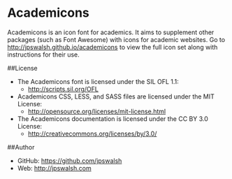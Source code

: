 Academicons
===========
Academicons is an icon font for academics. It aims to supplement other packages (such as Font Awesome) with icons for academic websites. Go to http://jpswalsh.github.io/academicons to view the full icon set along with instructions for their use.

##License
- The Academicons font is licensed under the SIL OFL 1.1:
  - http://scripts.sil.org/OFL
- Academicons CSS, LESS, and SASS files are licensed under the MIT License:
  - http://opensource.org/licenses/mit-license.html
- The Academicons documentation is licensed under the CC BY 3.0 License:
  - http://creativecommons.org/licenses/by/3.0/

##Author
- GitHub: https://github.com/jpswalsh
- Web: http://jpswalsh.com
